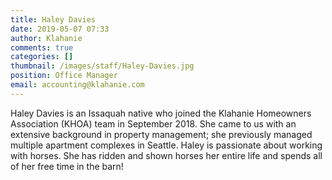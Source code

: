 ```yaml
---
title: Haley Davies
date: 2019-05-07 07:33
author: Klahanie
comments: true
categories: []
thumbnail: /images/staff/Haley-Davies.jpg
position: Office Manager
email: accounting@klahanie.com
---
```

Haley Davies is an Issaquah native who joined the Klahanie Homeowners Association (KHOA) team in September 2018. She came to us with an extensive background in property management; she previously managed multiple apartment complexes in Seattle. Haley is passionate about working with horses. She has ridden and shown horses her entire life and spends all of her free time in the barn!

